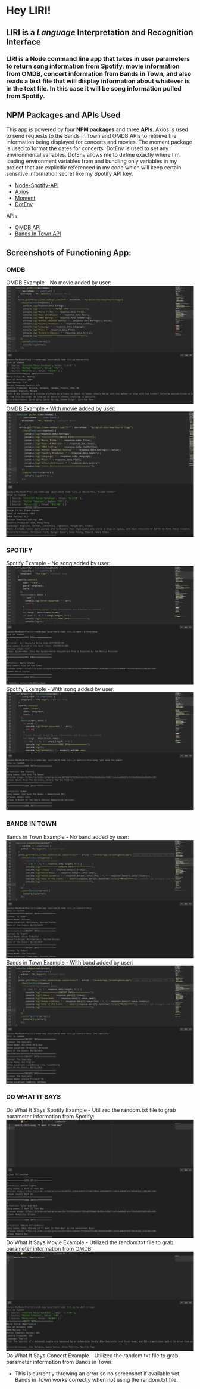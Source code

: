 # Hey LIRI!

## LIRI is a _Language_ Interpretation and Recognition Interface

### LIRI is a Node command line app that takes in user parameters to return song information from Spotify, movie information from OMDB, concert information from Bands in Town, and also reads a text file that will display information about whatever is in the text file. In this case it will be song information pulled from Spotify.

## NPM Packages and APIs Used

This app is powered by four **NPM packages** and three **APIs**.
Axios is used to send requests to the Bands in Town and OMDB APIs to retrieve the information being displayed for concerts and movies. The moment package is used to format the dates for concerts. DotEnv is used to set any environmental variables. DotEnv allows me to define exactly where I'm loading environment variables from and bundling only variables in my project that are explicitly referenced in my code which will keep certain sensitive information secret like my Spotify API key.

   * [Node-Spotify-API](https://www.npmjs.com/package/node-spotify-api)
   * [Axios](https://www.npmjs.com/package/axios)
   * [Moment](https://www.npmjs.com/package/moment)
   * [DotEnv](https://www.npmjs.com/package/dotenv)

APIs:
   * [OMDB API](http://www.omdbapi.com)
   * [Bands In Town API](http://www.artists.bandsintown.com/bandsintown-api)

## Screenshots of Functioning App:

### OMDB

   OMDB Example - No movie added by user:
   ![alt text](https://github.com/lulu-gibbons/liri-node-app/blob/master/LIRI_SS/LIRI_movie_default.png "LIRI OMDB - No movie entered")
   OMDB Example - With movie added by user:
   ![alt text](https://github.com/lulu-gibbons/liri-node-app/blob/master/LIRI_SS/LIRI_movie_with_user_input.png "LIRI OMDB - With movie entered")

### SPOTIFY

  Spotify Example - No song added by user:
  ![alt text](https://github.com/lulu-gibbons/liri-node-app/blob/master/LIRI_SS/LIRI_spotify_default.png "LIRI Spotify - No song entered")
  Spotify Example - With song added by user:
  ![alt text](https://github.com/lulu-gibbons/liri-node-app/blob/master/LIRI_SS/LIRI_spotify_with_user_input.png "LIRI Spotify - With song entered")

### BANDS IN TOWN

   Bands in Town Example - No band added by user:
   ![alt text](https://github.com/lulu-gibbons/liri-node-app/blob/master/LIRI_SS/LIRI_concerts_default.png "LIRI Bands in Town - No band entered")
   Bands in Town Example - With band added by user:
   ![alt text](https://github.com/lulu-gibbons/liri-node-app/blob/master/LIRI_SS/LIRI_concerts_with_user_input.png "LIRI Bands in Town - With band entered")

### DO WHAT IT SAYS

  Do What It Says Spotify Example - Utilized the random.txt file to grab parameter information from Spotify:
  ![alt text](https://github.com/lulu-gibbons/liri-node-app/blob/master/LIRI_SS/LIRI_doWhatItSays_with_song.png "LIRI Do What It Says - reads song from random.txt file")
  Do What It Says Movie Example - Utilized the random.txt file to grab parameter information from OMDB:
  ![alt text](https://github.com/lulu-gibbons/liri-node-app/blob/master/LIRI_SS/LIRI_doWhatItSays_with_movie.png "LIRI Do What It Says - reads movie from random.txt file")
  Do What It Says Concert Example - Utilized the random.txt file to grab parameter information from Bands in Town:
  * This is currently throwing an error so no screenshot if available yet. Bands in Town works correctly when not using the random.txt file.
